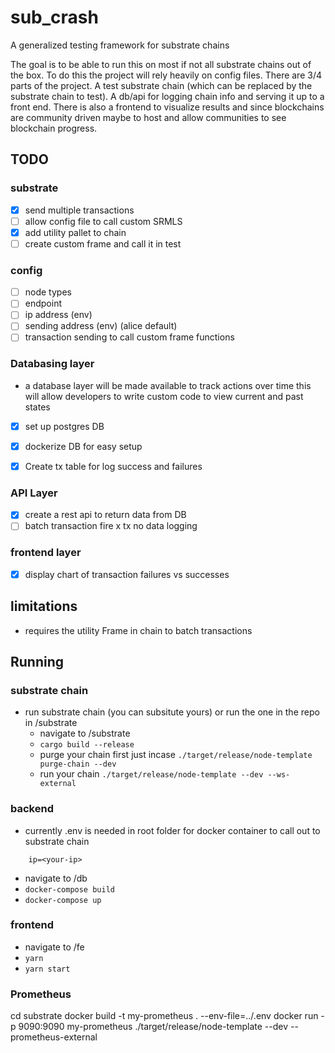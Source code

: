 # sub_crash
A generalized testing framework for substrate chains

The goal is to be able to run this on most if not all substrate chains out of the box. To do this the project will rely heavily on config files. 
There are 3/4 parts of the project. A test substrate chain (which can be replaced by the substrate chain to test). A db/api for logging chain info and serving it up to a front end. 
There is also a frontend to visualize results and since blockchains are community driven maybe to host and allow communities to see blockchain progress.



## TODO

### substrate
- [x]  send multiple transactions 
- [ ]  allow config file to call custom SRMLS 
- [x]  add utility pallet to chain
- [ ]  create custom frame and call it in test 

### config
- [ ] node types
- [ ] endpoint
- [ ] ip address (env)
- [ ] sending address (env) (alice default)
- [ ] transaction sending to call custom frame functions

### Databasing layer
 * a database layer will be made available to track actions over time this will allow developers to write custom code to view current and past states 

 - [x] set up postgres DB
 - [x] dockerize DB for easy setup
 - [x] Create tx table for log success and failures 

 
 ### API Layer 
- [x] create a rest api to return data from DB
- [ ] batch transaction fire x tx no data logging

### frontend layer 
- [x] display chart of transaction failures vs successes


## limitations 
* requires the utility Frame in chain to batch transactions

## Running 

### substrate chain
* run substrate chain (you can subsitute yours) or run the one in the repo in /substrate
    * navigate to /substrate
    * ``` cargo build --release ```
    * purge your chain first just incase ``` ./target/release/node-template purge-chain --dev ```
    * run your chain ```./target/release/node-template --dev --ws-external```

### backend 
* currently .env is needed in root folder for docker container to call out to substrate chain
```
    ip=<your-ip>
```

* navigate to /db
* ``` docker-compose build ```
* ``` docker-compose up ```

### frontend
* navigate to /fe
* ``` yarn ```
* ``` yarn start ```


### Prometheus 
cd substrate
docker build -t my-prometheus . --env-file=../.env
docker run -p 9090:9090 my-prometheus
./target/release/node-template --dev --prometheus-external